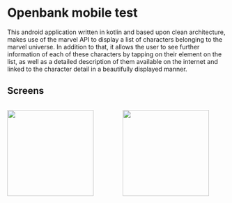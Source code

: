 # Openbank mobile test

This android application written in kotlin and based upon clean architecture, makes use of the marvel API to display a list of characters belonging to the marvel universe. In addition to that, it allows the user to see
further information of each of these characters by tapping on their element on the list, as well as a detailed description of them available on the internet and linked to the character detail in a beautifully displayed manner.

## Screens

<pre><p align="center"><img src="https://user-images.githubusercontent.com/72376438/122182175-557d0f00-ce8a-11eb-86f7-8f8d9f1ebf63.png" width="198">        <img src="https://user-images.githubusercontent.com/72376438/122182929-0683a980-ce8b-11eb-9e66-501d839e957f.png" width="198">       <img src="https://user-images.githubusercontent.com/72376438/122183446-8873d280-ce8b-11eb-800c-dc85608f8614.png" width="198"></p></pre>

